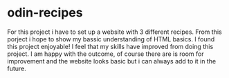 # odin-recipes
For this project i have to set up a website with 3 different recipes.
From this porject i hope to show my bassic understanding of HTML basics. 
I found this project enjoyable! I feel that my skills have improved from doing this project.
I am happy with the outcome, of course there are is room for improvement and the website looks basic but i can always add to it in the future. 